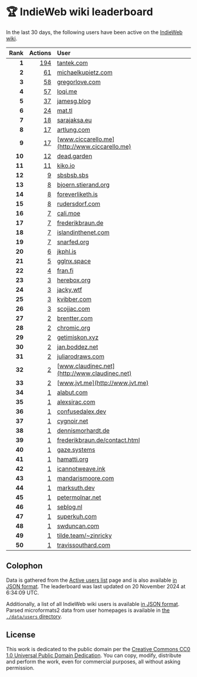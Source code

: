 # 🏆 IndieWeb wiki leaderboard

In the last 30 days, the following users have been active on the [IndieWeb wiki](https://indieweb.org).

| Rank | Actions | User |
|-----:|--------:|:-----|
| **1** | [194](https://indieweb.org/Special:Contributions/Tantek.com) | [tantek.com](http://tantek.com) |
| **2** | [61](https://indieweb.org/Special:Contributions/Michaelkupietz.com) | [michaelkupietz.com](http://michaelkupietz.com) |
| **3** | [58](https://indieweb.org/Special:Contributions/Gregorlove.com) | [gregorlove.com](http://gregorlove.com) |
| **4** | [57](https://indieweb.org/Special:Contributions/Loqi.me) | [loqi.me](http://loqi.me) |
| **5** | [37](https://indieweb.org/Special:Contributions/Jamesg.blog) | [jamesg.blog](http://jamesg.blog) |
| **6** | [24](https://indieweb.org/Special:Contributions/Mat.tl) | [mat.tl](http://mat.tl) |
| **7** | [18](https://indieweb.org/Special:Contributions/Sarajaksa.eu) | [sarajaksa.eu](http://sarajaksa.eu) |
| **8** | [17](https://indieweb.org/Special:Contributions/Artlung.com) | [artlung.com](http://artlung.com) |
| **9** | [17](https://indieweb.org/Special:Contributions/Www.ciccarello.me) | [www.ciccarello.me](http://www.ciccarello.me) |
| **10** | [12](https://indieweb.org/Special:Contributions/Dead.garden) | [dead.garden](http://dead.garden) |
| **11** | [11](https://indieweb.org/Special:Contributions/Kiko.io) | [kiko.io](http://kiko.io) |
| **12** | [9](https://indieweb.org/Special:Contributions/Sbsbsb.sbs) | [sbsbsb.sbs](http://sbsbsb.sbs) |
| **13** | [8](https://indieweb.org/Special:Contributions/Bjoern.stierand.org) | [bjoern.stierand.org](http://bjoern.stierand.org) |
| **14** | [8](https://indieweb.org/Special:Contributions/Foreverliketh.is) | [foreverliketh.is](http://foreverliketh.is) |
| **15** | [8](https://indieweb.org/Special:Contributions/Rudersdorf.com) | [rudersdorf.com](http://rudersdorf.com) |
| **16** | [7](https://indieweb.org/Special:Contributions/Cali.moe) | [cali.moe](http://cali.moe) |
| **17** | [7](https://indieweb.org/Special:Contributions/Frederikbraun.de) | [frederikbraun.de](http://frederikbraun.de) |
| **18** | [7](https://indieweb.org/Special:Contributions/Islandinthenet.com) | [islandinthenet.com](http://islandinthenet.com) |
| **19** | [7](https://indieweb.org/Special:Contributions/Snarfed.org) | [snarfed.org](http://snarfed.org) |
| **20** | [6](https://indieweb.org/Special:Contributions/Jkphl.is) | [jkphl.is](http://jkphl.is) |
| **21** | [5](https://indieweb.org/Special:Contributions/Gglnx.space) | [gglnx.space](http://gglnx.space) |
| **22** | [4](https://indieweb.org/Special:Contributions/Fran.fi) | [fran.fi](http://fran.fi) |
| **23** | [3](https://indieweb.org/Special:Contributions/Herebox.org) | [herebox.org](http://herebox.org) |
| **24** | [3](https://indieweb.org/Special:Contributions/Jacky.wtf) | [jacky.wtf](http://jacky.wtf) |
| **25** | [3](https://indieweb.org/Special:Contributions/Kvibber.com) | [kvibber.com](http://kvibber.com) |
| **26** | [3](https://indieweb.org/Special:Contributions/Scojjac.com) | [scojjac.com](http://scojjac.com) |
| **27** | [2](https://indieweb.org/Special:Contributions/Brentter.com) | [brentter.com](http://brentter.com) |
| **28** | [2](https://indieweb.org/Special:Contributions/Chromic.org) | [chromic.org](http://chromic.org) |
| **29** | [2](https://indieweb.org/Special:Contributions/Getimiskon.xyz) | [getimiskon.xyz](http://getimiskon.xyz) |
| **30** | [2](https://indieweb.org/Special:Contributions/Jan.boddez.net) | [jan.boddez.net](http://jan.boddez.net) |
| **31** | [2](https://indieweb.org/Special:Contributions/Juliarodraws.com) | [juliarodraws.com](http://juliarodraws.com) |
| **32** | [2](https://indieweb.org/Special:Contributions/Www.claudinec.net) | [www.claudinec.net](http://www.claudinec.net) |
| **33** | [2](https://indieweb.org/Special:Contributions/Www.jvt.me) | [www.jvt.me](http://www.jvt.me) |
| **34** | [1](https://indieweb.org/Special:Contributions/Alabut.com) | [alabut.com](http://alabut.com) |
| **35** | [1](https://indieweb.org/Special:Contributions/Alexsirac.com) | [alexsirac.com](http://alexsirac.com) |
| **36** | [1](https://indieweb.org/Special:Contributions/Confusedalex.dev) | [confusedalex.dev](http://confusedalex.dev) |
| **37** | [1](https://indieweb.org/Special:Contributions/Cygnoir.net) | [cygnoir.net](http://cygnoir.net) |
| **38** | [1](https://indieweb.org/Special:Contributions/Dennismorhardt.de) | [dennismorhardt.de](http://dennismorhardt.de) |
| **39** | [1](https://indieweb.org/Special:Contributions/Frederikbraun.de_contact.html) | [frederikbraun.de/contact.html](http://frederikbraun.de/contact.html) |
| **40** | [1](https://indieweb.org/Special:Contributions/Gaze.systems) | [gaze.systems](http://gaze.systems) |
| **41** | [1](https://indieweb.org/Special:Contributions/Hamatti.org) | [hamatti.org](http://hamatti.org) |
| **42** | [1](https://indieweb.org/Special:Contributions/Icannotweave.ink) | [icannotweave.ink](http://icannotweave.ink) |
| **43** | [1](https://indieweb.org/Special:Contributions/Mandarismoore.com) | [mandarismoore.com](http://mandarismoore.com) |
| **44** | [1](https://indieweb.org/Special:Contributions/Marksuth.dev) | [marksuth.dev](http://marksuth.dev) |
| **45** | [1](https://indieweb.org/Special:Contributions/Petermolnar.net) | [petermolnar.net](http://petermolnar.net) |
| **46** | [1](https://indieweb.org/Special:Contributions/Seblog.nl) | [seblog.nl](http://seblog.nl) |
| **47** | [1](https://indieweb.org/Special:Contributions/Superkuh.com) | [superkuh.com](http://superkuh.com) |
| **48** | [1](https://indieweb.org/Special:Contributions/Swduncan.com) | [swduncan.com](http://swduncan.com) |
| **49** | [1](https://indieweb.org/Special:Contributions/Tilde.team_~zinricky) | [tilde.team/~zinricky](http://tilde.team/~zinricky) |
| **50** | [1](https://indieweb.org/Special:Contributions/Travissouthard.com) | [travissouthard.com](http://travissouthard.com) |


## Colophon

Data is gathered from the [Active users list](https://indieweb.org/Special:ActiveUsers) page and is also available [in JSON format](https://github.com/jgarber623/indieweb-wiki-leaderboard/blob/main/data/leaderboard.json). The leaderboard was last updated on 20 November 2024 at 6:34:09 UTC.

Additionally, a list of all IndieWeb wiki users is available [in JSON format](https://github.com/jgarber623/indieweb-wiki-leaderboard/blob/main/data/users.json). Parsed microformats2 data from user homepages is available in [the `./data/users` directory](https://github.com/jgarber623/indieweb-wiki-leaderboard/blob/main/data/users).

## License

This work is dedicated to the public domain per the [Creative Commons CC0 1.0 Universal Public Domain Dedication](https://creativecommons.org/publicdomain/zero/1.0/). You can copy, modify, distribute and perform the work, even for commercial purposes, all without asking permission.
